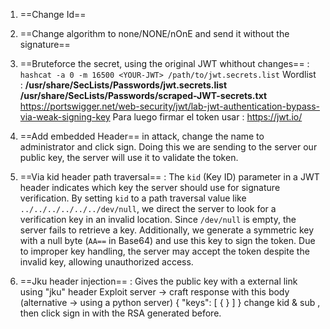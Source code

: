1. ==Change Id==
2. ==Change algorithm to none/NONE/nOnE and send it without the signature==
3. ==Bruteforce the secret, using the original JWT whithout changes== : 
`hashcat -a 0 -m 16500 <YOUR-JWT> /path/to/jwt.secrets.list`
Wordlist : 
**/usr/share/SecLists/Passwords/jwt.secrets.list**
**/usr/share/SecLists/Passwords/scraped-JWT-secrets.txt**
https://portswigger.net/web-security/jwt/lab-jwt-authentication-bypass-via-weak-signing-key
Para luego firmar el token usar :  https://jwt.io/
4. ==Add embedded Header== in attack, change the name to administrator and click sign. Doing this we are sending to the server our public key, the server will use it to validate the token.
5.  ==Via kid header path traversal== : The `kid` (Key ID) parameter in a JWT header indicates which key the server should use for signature verification. By setting `kid` to a path traversal value like `../../../../../../dev/null`, we direct the server to look for a verification key in an invalid location. Since `/dev/null` is empty, the server fails to retrieve a key. Additionally, we generate a symmetric key with a null byte (`AA==` in Base64) and use this key to sign the token. Due to improper key handling, the server may accept the token despite the invalid key, allowing unauthorized access.


6. ==Jku header injection== : Gives the public key with a external link using "jku" header
Exploit server -> craft response with this body (alternative -> using a python server)
{ "keys": 
\[
	\{
    <JWT copied as public key>
	}
]
}
change kid & sub , then click sign in with the RSA generated before.



